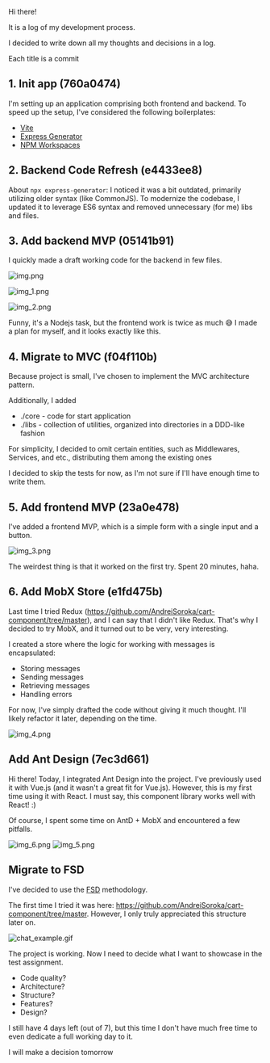 Hi there!

It is a log of my development process.

I decided to write down all my thoughts and decisions in a log.

Each title is a commit

## 1. Init app (760a0474)

I'm setting up an application comprising both frontend and backend. To speed up the setup, I've considered the following
boilerplates:

- [Vite](https://expressjs.com/en/starter/generator.html)
- [Express Generator](https://vitejs.dev/guide/)
- [NPM Workspaces](https://docs.npmjs.com/cli/v9/using-npm/workspaces?v=true)

## 2. Backend Code Refresh (e4433ee8)

About `npx express-generator`: I noticed it was a bit outdated, primarily utilizing older syntax (like CommonJS). To
modernize the codebase,
I updated it to leverage ES6 syntax and removed unnecessary (for me) libs and files.

## 3. Add backend MVP (05141b91)

I quickly made a draft working code for the backend in few files.

![img.png](img.png)

![img_1.png](img_1.png)

![img_2.png](img_2.png)

Funny, it's a Nodejs task, but the frontend work is twice as much 😅
I made a plan for myself, and it looks exactly like this.

## 4. Migrate to MVC (f04f110b)

Because project is small, I've chosen to implement the MVC architecture pattern.

Additionally, I added

- ./core - code for start application
- ./libs - collection of utilities, organized into directories in a DDD-like fashion

For simplicity, I decided to omit certain entities, such as Middlewares, Services, and etc., distributing them among the
existing ones

I decided to skip the tests for now, as I'm not sure if I'll have enough time to write them.

## 5. Add frontend MVP (23a0e478)

I've added a frontend MVP, which is a simple form with a single input and a button.

![img_3.png](img_3.png)

The weirdest thing is that it worked on the first try. Spent 20 minutes, haha.

## 6. Add MobX Store (e1fd475b)

Last time I tried Redux (https://github.com/AndreiSoroka/cart-component/tree/master),
and I can say that I didn't like
Redux. That's why I decided to try MobX, and it turned out to
be very, very interesting.

I created a store where the logic for working with messages is encapsulated:

- Storing messages
- Sending messages
- Retrieving messages
- Handling errors

For now, I've simply drafted the code without giving it much thought. I'll likely refactor it later, depending on the
time.

![img_4.png](img_4.png)

## Add Ant Design (7ec3d661)

Hi there!
Today, I integrated Ant Design into the project. I've previously used it with Vue.js (and it wasn't a great fit for
Vue.js). However, this is my first time using it with React. I must say, this component library works well with
React! :)

Of course, I spent some time on AntD + MobX and encountered a few pitfalls.

![img_6.png](img_6.png)
![img_5.png](img_5.png)

## Migrate to FSD

I've decided to use the [FSD](https://feature-sliced.design/) methodology.

The first time I tried it was
here: https://github.com/AndreiSoroka/cart-component/tree/master.
However, I only truly appreciated this structure later on.

![chat_example.gif](chat_example.gif)

The project is working. Now I need to decide what I want to showcase in the test assignment.

- Code quality?
- Architecture?
- Structure?
- Features?
- Design?

I still have 4 days left (out of 7), but this time I don't have much free time to even dedicate a full working day to
it.

I will make a decision tomorrow
